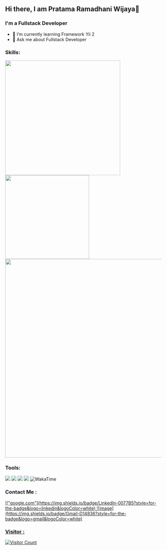 ## Hi there, I am Pratama Ramadhani Wijaya👋

### I'm a Fullstack Developer

- 🌱 I’m currently learning Framework Yii 2
- 💬 Ask me about Fullstack Developer

### Skills:
<p align="left">
<a href="https://github.com/MayorBee404">
  <img width="370px" src="https://github-readme-stats-eight-theta.vercel.app/api?username=ramadhani059&show_icons=true&hide_border=true&theme=algolia&include_all_commits=true&count_private=true"/>
  <img width="270px" src="https://github-readme-stats-eight-theta.vercel.app/api/top-langs/?username=ramadhani059&layout=compact&langs_count=8&hide_border=true&theme=algolia"/>
<img width="640px" src="https://github-readme-streak-stats.herokuapp.com/?user=ramadhani059&hide_border=true&theme=algolia">
</a>
</p>

### Tools:
<p>
    <img src="https://img.shields.io/badge/OS-windows-blue?&logo=windows" />
    <img src="https://img.shields.io/badge/OS-linux-blue?&logo=linux" />
    <img src="https://img.shields.io/badge/Text%20Editor-vs%20code-blue?&logo=visual%20studio%20code&logoColor=blue" />
    <img src="https://img.shields.io/badge/Design-figma-blue?&logo=Figma" />
    <img src="https://wakatime.com/badge/user/c39b1d54-7c3f-4a54-b156-0bf7d39c528e.svg" alt="WakaTime" />
</p>

### Contact Me :
 <a href="https://www.linkedin.com/in/ramadhani059/">
!["google.com"](https://img.shields.io/badge/LinkedIn-0077B5?style=for-the-badge&logo=linkedin&logoColor=white)

<a href="mailto:pratamaramadhaniwijaya@gmail.com">
![image](https://img.shields.io/badge/Gmail-D14836?style=for-the-badge&logo=gmail&logoColor=white)

### Visitor :
![Visitor Count](https://profile-counter.glitch.me/MayorBee404/count.svg)
 

<!--
**ramadhani059/ramadhani059** is a ✨ _special_ ✨ repository because its `README.md` (this file) appears on your GitHub profile.

Here are some ideas to get you started:

- 🔭 I’m currently working on 
- 🌱 I’m currently learning Institute Teknologi Telkom Surabaya
- 👯 I’m looking to collaborate on ...
- 🤔 I’m looking for help with ...
- 💬 Ask me about ...
- 📫 How to reach me: ...
- 😄 Pronouns: ...
- ⚡ Fun fact: ...
-->
